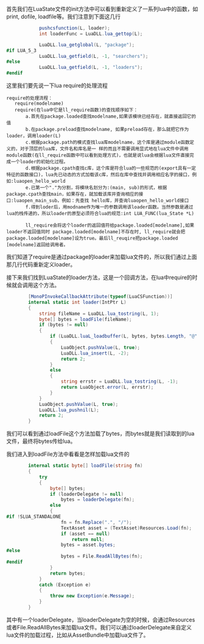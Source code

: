 首先我们在LuaState文件的init方法中可以看到重新定义了一系列lua中的函数，如print, dofile, loadfile等。我们注意到下面这几行
```cs
			pushcsfunction(L, loader);
			int loaderFunc = LuaDLL.lua_gettop(L);

			LuaDLL.lua_getglobal(L, "package");
#if LUA_5_3
			LuaDLL.lua_getfield(L, -1, "searchers");
#else
			LuaDLL.lua_getfield(L, -1, "loaders");
#endif
```
这里我们要先说一下lua require的处理流程
```
require的处理流程：
   require(modelname)
   require(在lua中它是ll_require函数)的查找顺序如下：
       a.首先在package.loaded查找modelname,如果该模块已经存在，就直接返回它的值
       b.在package.preload查找modelname, 如果preload存在，那么就把它作为loader，调用loader(L)
       c.根据package.path的模式查找lua库modelname，这个库是通过module函数定义的，对于顶层的lua库，文件名和库名是一 样的而且不需要调用显式地在lua文件中调用module函数(在ll_require函数中可以看到处理方式)，也就是说lua会根据lua文件直接完 成一个loader的初始化过程。
       d.根据package.cpath查找c库，这个库是符合lua的一些规范的(export具有一定特征的函数接口)，lua先已动态的方式加载该c库，然后在库中查找并调用相应名字的接口，例如:luaopen_hello_world
       e.已第一个"."为分割，将模块名划分为:(main, sub)的形式，根据package.cpath查找main，如果存在，就加载该库并查询相应的接口:luaopen_main_sub，例如：先查找 hello库，并查询luaopen_hello_world接口
       f.得到loder后，用modname作为唯一的参数调用该loader函数。当然参数是通过lua的栈传递的，所以loader的原型必须符合lua的规范:int LUA_FUNC(lua_State *L)
         
       ll_require会将这个loader的返回值符给package.loaded[modelname],如果loader不返回值同时 package.loaded[modelname]不存在时, ll_require就会把package.loaded[modelname]设为true。最后ll_reuqire把package.loaded [modelname]返回给调用者。
```
我们知道了require是通过package的loader来加载lua文件的，所以我们通过上面那几行代码重新定义loader。

接下来我们找到LuaState的loader方法，这是一个回调方法，在lua中require的时候就会调用这个方法。
```cs
		[MonoPInvokeCallbackAttribute(typeof(LuaCSFunction))]
		internal static int loader(IntPtr L)
		{
			string fileName = LuaDLL.lua_tostring(L, 1);
			byte[] bytes = loadFile(fileName);
			if (bytes != null)
			{
				if (LuaDLL.luaL_loadbuffer(L, bytes, bytes.Length, "@" + fileName) == 0)
				{
					LuaObject.pushValue(L, true);
					LuaDLL.lua_insert(L, -2);
					return 2;
				}
				else
				{
					string errstr = LuaDLL.lua_tostring(L, -1);
					return LuaObject.error(L, errstr);
				}
			}
			LuaObject.pushValue(L, true);
			LuaDLL.lua_pushnil(L);
			return 2;
		}
```
我们可以看到通过loadFile这个方法加载了bytes，而bytes就是我们读取到的lua文件，最终将bytes传给lua。

我们进入到loadFile方法中看看是怎样加载lua文件的
```cs
		internal static byte[] loadFile(string fn)
		{
			try
			{
				byte[] bytes;
				if (loaderDelegate != null)
					bytes = loaderDelegate(fn);
				else
				{
#if !SLUA_STANDALONE
					fn = fn.Replace(".", "/");
					TextAsset asset = (TextAsset)Resources.Load(fn);
					if (asset == null)
						return null;
					bytes = asset.bytes;
#else
				    bytes = File.ReadAllBytes(fn);
#endif
				}
				return bytes;
			}
			catch (Exception e)
			{
				throw new Exception(e.Message);
			}
		}
```
其中有一个loaderDelegate，当loaderDelegate为空的时候，会通过Resources或者File.ReadAllBytes来加载lua文件。我们可以通过loaderDelegate来自定义lua文件的加载过程，比如从AssetBundle中加载lua文件了。